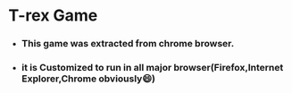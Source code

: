 # T-rex Game
- ###  This game was extracted from chrome browser. 
- ###  it is Customized  to run in all major browser(Firefox,Internet Explorer,Chrome obviously:smile:)
